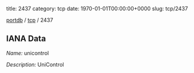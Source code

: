 title: 2437
category: tcp
date: 1970-01-01T00:00:00+0000
slug: tcp/2437

[portdb](/) / [tcp](/category/tcp.html) / 2437


## IANA Data

_Name:_ unicontrol

_Description:_ UniControl

